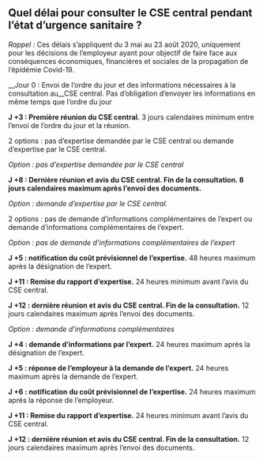 ## Quel délai pour consulter le CSE central pendant l’état d’urgence sanitaire ?

_Rappel :_ Ces délais s’appliquent du 3 mai au 23 août 2020, uniquement pour les décisions de l’employeur ayant pour objectif de faire face aux conséquences économiques, financières et sociales de la propagation de l’épidémie Covid-19. 

__Jour 0 : Envoi de l’ordre du jour et des informations nécessaires à la consultation au__CSE central. 
Pas d’obligation d’envoyer les informations en même temps que l’ordre du jour

__J +3 : Première réunion du CSE central.__
3 jours calendaires minimum entre l’envoi de l’ordre du jour et la réunion. 

2 options : pas d’expertise demandée par le CSE central ou demande d’expertise par le CSE central. 

_Option : pas d’expertise demandée par le CSE central_

__J +8 : Dernière réunion et avis du CSE central. Fin de la consultation. 
8 jours calendaires maximum après l’envoi des documents.__

_Option : demande d’expertise par le CSE central._

2 options : pas de demande d’informations complémentaires de l’expert ou demande d’informations complémentaires de l’expert. 

_Option : pas de demande d’informations complémentaires de l’expert_

__J +5 : notification du coût prévisionnel de l’expertise.__
48 heures maximum après la désignation de l’expert. 

__J +11 : Remise du rapport d’expertise.__
24 heures minimum avant l’avis du CSE central.

__J +12 : dernière réunion et avis du CSE central. Fin de la consultation.__
12 jours calendaires maximum après l’envoi des documents. 

_Option : demande d’informations complémentaires_

__J +4 : demande d’informations par l’expert.__
24 heures maximum après la désignation de l’expert. 

__J +5 : réponse de l’employeur à la demande de l’expert.__
24 heures maximum après la demande de l’expert. 

__J +6 : notification du coût prévisionnel de l’expertise.__
24 heures maximum après la réponse de l’employeur. 

__J +11 : Remise du rapport d’expertise.__
24 heures minimum avant l’avis du CSE central.

__J +12 : dernière réunion et avis du CSE central. Fin de la consultation.__
12 jours calendaires maximum après l’envoi des documents. 
